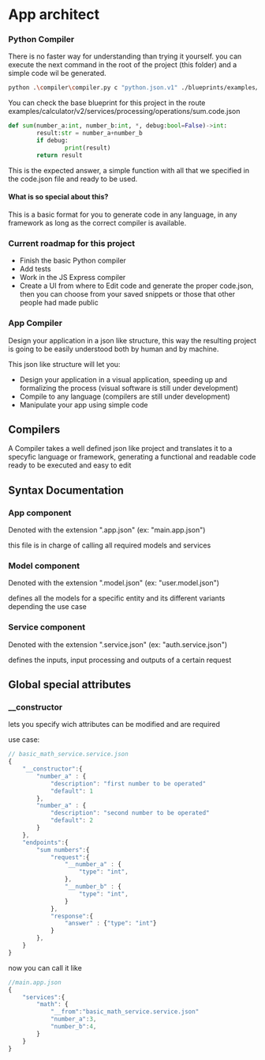 # App architect

### Python Compiler
There is no faster way for understanding than trying it yourself.
you can execute the next command in the root of the project (this folder) and a simple code wil be generated.
```sh
python .\compiler\compiler.py c "python.json.v1" ./blueprints/examples/calculator/v2/services/processing/operations/sum.code.json code.py
```

You can check the base blueprint for this project in the route examples/calculator/v2/services/processing/operations/sum.code.json

```py
def sum(number_a:int, number_b:int, *, debug:bool=False)->int:
        result:str = number_a+number_b
        if debug:
                print(result)
        return result
```
This is the expected answer, a simple function with all that we specified in the code.json file and ready to be used.

#### What is so special about this?
This is a basic format for you to generate code in any language, in any framework as long as the correct compiler is available.

### Current roadmap for this project

- Finish the basic Python compiler
- Add tests
- Work in the JS Express compiler
- Create a UI from where to Edit code and generate the proper code.json, then you can choose from your saved snippets or those that other people had made public
### App Compiler
Design your application in a json like structure, this way the resulting project is going to be easily understood both by human and by machine.

This json like structure will let you:
- Design your application in a visual application, speeding up and formalizing the process (visual software is still under development)
- Compile to any language (compilers are still under development)
- Manipulate your app using simple code

## Compilers
A Compiler takes a well defined json like project and translates it to a specyfic language or framework, generating a functional and readable code ready to be executed and easy to edit
## Syntax Documentation

### App component
Denoted with the extension ".app.json" (ex: "main.app.json")

this file is in charge of calling all required models and services

### Model component
Denoted with the extension ".model.json" (ex: "user.model.json")

defines all the models for a specific entity and its different variants depending the use case

### Service component
Denoted with the extension ".service.json" (ex: "auth.service.json")

defines the inputs, input processing and outputs of a certain request

## Global special attributes

### __constructor
lets you specify wich attributes can be modified and are required

use case:

``` js
// basic_math_service.service.json
{
    "__constructor":{
        "number_a" : {
            "description": "first number to be operated"
            "default": 1
        },
        "number_a" : {
            "description": "second number to be operated"
            "default": 2
        }
    },
    "endpoints":{
        "sum numbers":{
            "request":{
                "__number_a" : {
                    "type": "int",
                },
                "__number_b" : {
                    "type": "int",
                }
            },
            "response":{
                "answer" : {"type": "int"}
            }
        },
    }
}
```

now you can call it like
``` js
//main.app.json
{
    "services":{
        "math": {
            "__from":"basic_math_service.service.json"
            "number_a":3,
            "number_b":4,
        }
    }
}
```